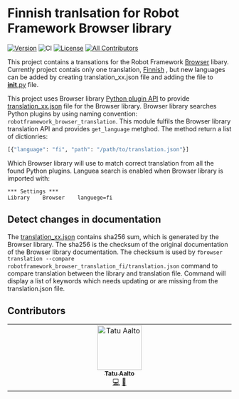 # Finnish tranlsation for Robot Framework Browser library
[![Version](https://img.shields.io/pypi/v/robotframework-browser-translation-fi.svg)](https://pypi.python.org/pypi/robotframework-browser-translation-fi)
![CI](https://github.com/MarketSquare/robotframework-browser-translation-fi/actions/workflows/on-push.yml/badge.svg)
[![License](https://img.shields.io/badge/License-Apache%202.0-blue.svg)](https://opensource.org/licenses/Apache-2.0)
[![All Contributors](https://img.shields.io/github/all-contributors/MarketSquare/robotframework-browser-translation-fi?color=ee8449&style=flat-square)](#contributors)


This project contains a transations for the Robot Framework
[Browser](https://github.com/MarketSquare/robotframework-browser)
libary. Currently project contais only one translation,
[Finnish](https://github.com/MarketSquare/robotframework-browser-translation/blob/main/robotframework_browser_translation/translation_fi.json)
, but new languages can be added by creating translation_xx.json file
and adding the file to
[__init__.py](https://github.com/MarketSquare/robotframework-browser-translation/blob/main/robotframework_browser_translation/__init__.py) file.

This project uses Browser library
[Python plugin API](https://packaging.python.org/en/latest/guides/creating-and-discovering-plugins/)
to provide
[translation_xx.json](https://github.com/MarketSquare/robotframework-browser-translation/blob/main/robotframework_browser_translation/translation_fi.json)
file for the Browser library. Browser library searches Python plugins by using
naming convention: `robotframework_browser_translation`. This module
fulfils the Browser library translation API and provides `get_language`
metghod. The method return a list of dictionries:

```python
[{"language": "fi", "path": "/path/to/translation.json"}]
```
Which Browser library will use to match correct translation from all
the found Python plugins. Languea search is enabled when Browser
library is imported with:

```robotRobotFramework
*** Settings ***
Library    Browser    languege=fi
```

## Detect changes in documentation
The
[translation_xx.json](https://github.com/MarketSquare/robotframework-browser-translation/blob/main/robotframework_browser_translation/translation_fi.json)
contains sha256 sum, which is generated by the Browser library. The sha256
is the checksum of the original documentation of the Browser library documentation.
The checksum is used by
`fbrowser translation --compare robotframework_browser_translation_fi/translation.json`
command to compare translation between the library and translation file. Command will
display a list of keywords which needs updating or are missing from the translation.json
file.

## Contributors

<!-- ALL-CONTRIBUTORS-LIST:START - Do not remove or modify this section -->
<!-- prettier-ignore-start -->
<!-- markdownlint-disable -->
<table>
  <tbody>
    <tr>
      <td align="center" valign="top" width="14.28%"><a href="https://github.com/aaltat"><img src="https://avatars.githubusercontent.com/u/2665023?v=4?s=100" width="100px;" alt="Tatu Aalto"/><br /><sub><b>Tatu Aalto</b></sub></a><br /><a href="#code-aaltat" title="Code">💻</a> <a href="#doc-aaltat" title="Documentation">📖</a></td>
    </tr>
  </tbody>
</table>

<!-- markdownlint-restore -->
<!-- prettier-ignore-end -->

<!-- ALL-CONTRIBUTORS-LIST:END -->
